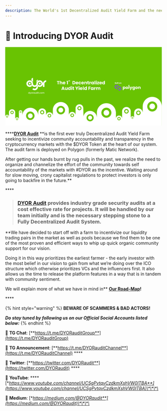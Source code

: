 ```yaml
---
description: The World's 1st Decentralized Audit Yield Farm and the need for having one!
---
```


# 📖 Introducing DYOR Audit

![The need for the World&#x2019;s 1st Decentralized Audit Yield Farm!](.gitbook/assets/dyor-audit-medium-banner-2.jpg)

\*\*\*\*[**DYOR Audit**](https://dyoraudit.com) **is the first ever truly Decentralized Audit Yield Farm seeking to incentivize community accountability and transparency in the cryptocurrency markets with the $DYOR Token at the heart of our system. The audit farm is deployed on Polygon \(formerly Matic Network\).  
  
After getting our hands burnt by rug pulls in the past, we realize the need to organize and channelize the effort of the community towards self accountability of the markets with \#DYOR as the incentive. Waiting around for slow moving, crony capitalist regulations to protect investors is only going to backfire in the future.**

\*\*\*\*

> ### [**DYOR Audit**](https://dyoraudit.com) **provides industry grade security audits at a cost effective rate for projects. It will be handled by our team initially and is the necessary stepping stone to a Fully Decentralized Audit System.**

  
**We have decided to start off with a farm to incentivize our liquidity trading pairs in the market as well as pools because we find them to be one of the most proven and efficient ways to whip up quick organic community support for our vision.  
  
Doing it in this way prioritizes the earliest farmer - the early investor with the most belief in our vision to gain from what we’re doing over the ICO structure which otherwise prioritizes VCs and the influencers first. It also allows us the time to release the platform features in a way that is in tandem with community sentiment.  
  
We will explain more of what we have in mind in** [**Our Road-Map**](https://dyor-audit.gitbook.io/dyor-audit/our-road-map)**!**

\*\*\*\*

{% hint style="warning" %}
**BEWARE OF SCAMMERS & BAD ACTORS!**

_**Do stay tuned by following us on our Official Social Accounts listed below:**_
{% endhint %}

📲 **TG  Chat**: [**https://t.me/DYORauditGroup**](https://t.me/DYORauditGroup) 

📲 **TG Announcement**: [**https://t.me/DYORauditChannel**](https://t.me/DYORauditChannel) ****

📲 **Twitter**: [**https://twitter.com/DYORaudit**](https://twitter.com/DYORaudit) ****

📲 **YouTube**: ****[**https://www.youtube.com/channel/UCSgPvtqvCzdkmXshVW0lTBA**](https://www.youtube.com/channel/UCSgPvtqvCzdkmXshVW0lTBA)\*\*\*\*

📲 **Medium**: [**https://medium.com/@DYORaudit**](https://medium.com/@DYORaudit)\*\*\*\*


